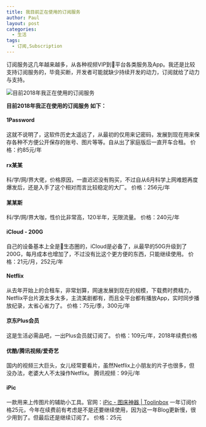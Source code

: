 ```yaml
---
title: 我目前正在使用的订阅服务
author: Paul
layout: post
categories:
  - 生活
tags:
  - 订阅,Subscription
---
```

订阅服务这几年越来越多，从各种视频VIP到平台各类服务及App。我还是比较支持订阅服务的，毕竟买断，开发者可能就缺少持续开发的动力，订阅就给了动力与支持。

![目前2018年我正在使用的订阅服务](http://img7.chztv.com/2018-0406/My-Pay-for-Subscription.jpg)

**目前2018年我正在使用的订阅服务 如下：**
#### 1Password
这就不说明了，这软件历史太遥远了，从最初的仅用来记密码，发展到现在用来保存各种不方便公开保存的账号、图片等等。自从出了家庭版后一直开车合租。
价格：约85元/年

#### rx某某 
科/学/网/界大佬，价格原因，一直迟迟没有购买，不过自从6月科学上网难题再度爆发后，还是入手了这个相对而言比较稳定的大厂。
价格：256元/年

#### 某某斯
科/学/网/界大咖，性价比非常高，120半年，无限流量。
价格：240元/年

#### iCloud - 200G
自己的设备基本上全是生态圈的，iCloud是必备了，从最早的50G升级到了200G，每月成本也增加了，不过没有比这个更方便的东西，只能继续使用。
价格：21元/月，252元/年

#### Netflix 
从去年开始上的合租车，非常划算，网速发展到现在的规模，下载费时费精力，Netflix平台片源太多太多，主流美剧都有，而且全平台都有播放App，实时同步播放纪录，太省心省力了。
价格：75元/季，300元/年

#### 京东Plus会员
这是生活必需品吧，一出Plus会员就订阅了。
价格：109元/年，2018年续费价格

#### 优酷/腾讯视频/爱奇艺
国内的视频三大巨头，女儿经常要看片，虽然Netflix上小朋友的片子也很多，但没办法，老婆大人不太操作Netflix。
腾讯视频：99元/年

#### iPic
一款用来上传图片的辅助小工具。官网：[iPic - 图床神器 | Toolinbox](https://toolinbox.net/iPic/)
一年订阅价格25元，今年在续费前有考虑是不是还要继续使用，因为这一年Blog更新慢，很少用到了。但最后还是继续订阅了。
价格：25元



